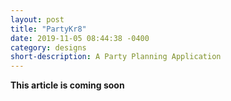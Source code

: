 ```yaml
---
layout: post
title: "PartyKr8"
date: 2019-11-05 08:44:38 -0400
category: designs
short-description: A Party Planning Application
---
```


**This article is coming soon**

